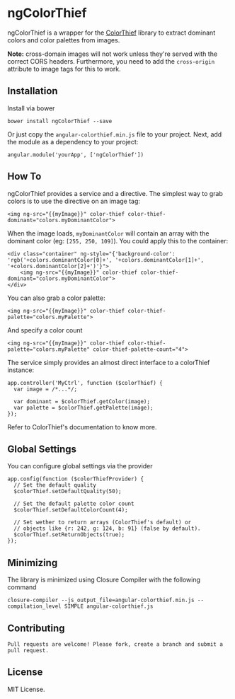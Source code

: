 # ngColorThief

ngColorThief is a wrapper for the [ColorThief](https://github.com/lokesh/color-thief) library to extract dominant colors and color palettes from images.

**Note:** cross-domain images will not work unless they're served with the correct CORS headers. Furthermore, you need to add the `cross-origin` attribute to image tags for this to work.

## Installation

Install via bower

    bower install ngColorThief --save

Or just copy the `angular-colorthief.min.js` file to your project. Next, add the module as a dependency to your project:

    angular.module('yourApp', ['ngColorThief'])

## How To

ngColorThief provides a service and a directive. The simplest way to grab colors is to use the directive on an image tag:

    <img ng-src="{{myImage}}" color-thief color-thief-dominant="colors.myDominantColor">

When the image loads, `myDominantColor` will contain an array with the dominant color (eg: `[255, 250, 109]`). You could apply this to the container:

    <div class="container" ng-style="{'background-color': 'rgb('+colors.dominantColor[0]+', '+colors.dominantColor[1]+', '+colors.dominantColor[2]+')'}">
        <img ng-src="{{myImage}}" color-thief color-thief-dominant="colors.myDominantColor">
    </div>

You can also grab a color palette:

    <img ng-src="{{myImage}}" color-thief color-thief-palette="colors.myPalette">

And specify a color count

    <img ng-src="{{myImage}}" color-thief color-thief-palette="colors.myPalette" color-thief-palette-count="4">

The service simply provides an almost direct interface to a colorThief instance:

    app.controller('MyCtrl', function ($colorThief) {
      var image = /*...*/;

      var dominant = $colorThief.getColor(image);
      var palette = $colorThief.getPalette(image);
    });
    
Refer to ColorThief's documentation to know more.

## Global Settings

You can configure global settings via the provider

    app.config(function ($colorThiefProvider) {
      // Set the default quality
      $colorThief.setDefaultQuality(50);

      // Set the default palette color count
      $colorThief.setDefaultColorCount(4);

      // Set wether to return arrays (ColorThief's default) or
      // objects like {r: 242, g: 124, b: 91} (false by default).
      $colorThief.setReturnObjects(true);
    });
    
## Minimizing

The library is minimized using Closure Compiler with the following command

    closure-compiler --js_output_file=angular-colorthief.min.js --compilation_level SIMPLE angular-colorthief.js
    
## Contributing

    Pull requests are welcome! Please fork, create a branch and submit a pull request.

## License

MIT License.